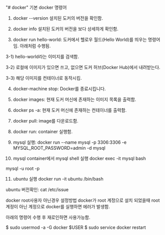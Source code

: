 "# docker" 
기본 docker 명령어

1. docker --version 
설치된 도커의 버전을 확인함.

2. docker info 
설치된 도커의 버전을 보다 상세하게 확인함.

3. docker run hello-world: 
도커에서 헬로우 월드(Hello World)를 띄우는 명령어임. 아래처럼 수행됨.

3-1) hello-world라는 이미지를 검색함.

3-2) 로컬에 이미지가 있으면 쓰고, 없으면 도커 허브(Docker Hub)에서 내려받는다.

3-3) 해당 이미지를 컨테이너로 동작시킴.

4. docker-machine stop:
Docker를 종료시킵니다.

5. docker images:
현재 도커 머신에 존재하는 이미지 목록을 출력함.

6. docker ps -a: 
현재 도커 머신에 존재하는 컨테이너를 출력함.

7. docker pull:
image를 다운로드함.

8. docker run:
container 실행함.

9. mysql 실행:
docker run --name mysql -p 3306:3306 -e MYSQL_ROOT_PASSWORD=admin -d mysql

10. mysql container에서 mysql shell 실행
docker exec -it mysql bash

mysql -u root -p

11. ubuntu 실행
docker run -it ubuntu /bin/bash

ubuntu 버전확인:
cat /etc/issue


docker root사용자 아닌경우 설정방법
docker가 root 계정으로 설치 되었을때 
root 계정이 아닌 계정으로 docker를 실행하면
에러가 발생함.

아래의 명령어 수행 후 재로인하면 사용가능함.

$ sudo usermod -a -G docker $USER
$ sudo service docker restart
